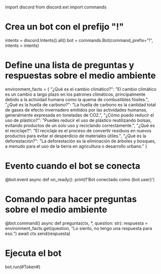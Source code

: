 import discord
from discord.ext import commands

# Crea un bot con el prefijo "!"
intents = discord.Intents().all()
bot = commands.Bot(command_prefix="!", intents = intents)


# Define una lista de preguntas y respuestas sobre el medio ambiente
environment_facts = {
    "¿Qué es el cambio climático?": "El cambio climático es un cambio a largo plazo en los patrones climáticos, principalmente debido a la actividad humana como la quema de combustibles fósiles.",
    "¿Qué es la huella de carbono?": "La huella de carbono es la cantidad total de gases de efecto invernadero emitidos por las actividades humanas, generalmente expresada en toneladas de CO2.",
    "¿Cómo puedo reducir el uso de plástico?": "Puedes reducir el uso de plástico reutilizando bolsas, evitando productos de un solo uso y reciclando correctamente.",
    "¿Qué es el reciclaje?": "El reciclaje es el proceso de convertir residuos en nuevos productos para evitar el desperdicio de materiales útiles.",
    "¿Qué es la deforestación?": "La deforestación es la eliminación de árboles y bosques, a menudo para el uso de la tierra en agricultura o desarrollo urbano."
}

# Evento cuando el bot se conecta
@bot.event
async def on_ready():
    print(f'Bot conectado como {bot.user}')

# Comando para hacer preguntas sobre el medio ambiente
@bot.command()
async def pregunta(ctx, *, question: str):
    respuesta = environment_facts.get(question, "Lo siento, no tengo una respuesta para eso.")
    await ctx.send(respuesta)

# Ejecuta el bot
bot.run(#Token#)
